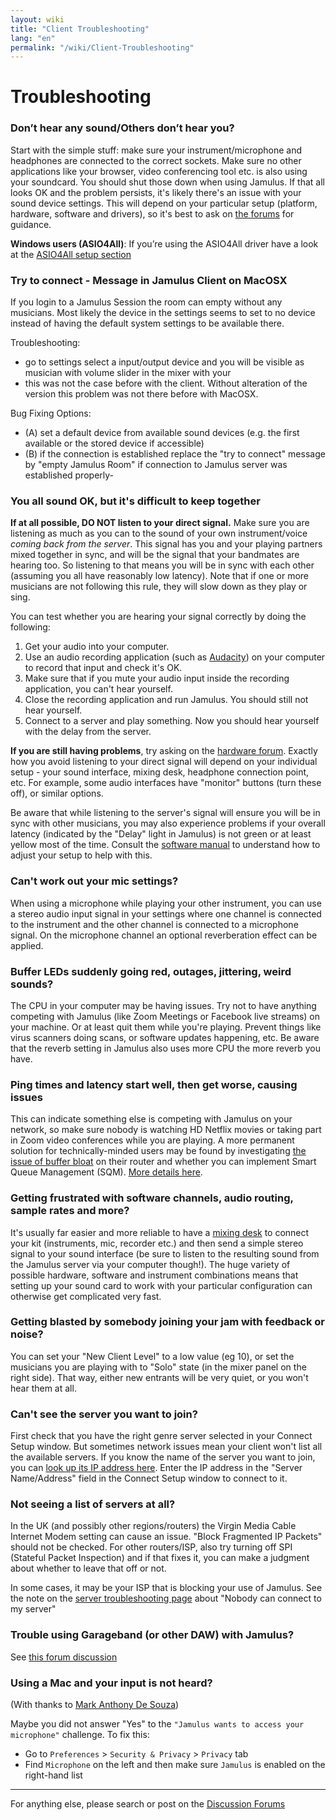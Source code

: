 ```yaml
---
layout: wiki
title: "Client Troubleshooting"
lang: "en"
permalink: "/wiki/Client-Troubleshooting"
---
```


# Troubleshooting

### Don’t hear any sound/Others don’t hear you?
Start with the simple stuff: make sure your instrument/microphone and headphones are connected to the correct sockets. Make sure no other applications like your browser, video conferencing tool etc. is also using your soundcard. You should shut those down when using Jamulus. If that all looks OK and the problem persists, it's likely there's an issue with your sound device settings. This will depend on your particular setup (platform, hardware, software and drivers), so it's best to ask on [the forums](https://sourceforge.net/p/llcon/discussion/software/) for guidance.

**Windows users (ASIO4All)**: If you’re using the ASIO4All driver have a look at the [ASIO4All setup section](Installation-for-Windows#setting-up-asio4all)

### Try to connect - Message in Jamulus Client on MacOSX
If you login to a Jamulus Session the room can empty without any musicians. Most likely the device in the settings seems to set to no device instead of having the default system settings to be available there. 

Troubleshooting:
* go to settings select a input/output device and you will be visible as musician with volume slider in the mixer with your
* this was not the case before with the client. Without alteration of the version this problem was not there before with MacOSX.

Bug Fixing Options:
* (A) set a default device from available sound devices (e.g. the first available or the stored device if accessible)
* (B) if the connection is established replace the "try to connect" message by "empty Jamulus Room" if connection to Jamulus server was established properly-

### You all sound OK, but it's difficult to keep together

**If at all possible, DO NOT listen to your direct signal.** Make sure you are listening as much as you can to the sound of your own instrument/voice _coming back from the server_. This signal has you and your playing partners mixed together in sync, and will be the signal that your bandmates are hearing too. So listening to that means you will be in sync with each other (assuming you all have reasonably low latency). Note that if one or more musicians are not following this rule, they will slow down as they play or sing. 

You can test whether you are hearing your signal correctly by doing the following:

1. Get your audio into your computer.
1. Use an audio recording application (such as [Audacity](https://www.audacityteam.org/)) on your computer to record that input and check it's OK.
1. Make sure that if you mute your audio input inside the recording application, you can't hear yourself.
1. Close the recording application and run Jamulus. You should still not hear yourself.
1. Connect to a server and play something. Now you should hear yourself with the delay from the server.

**If you are still having problems**, try asking on the [hardware forum](https://sourceforge.net/p/llcon/discussion/hardware/). Exactly how you avoid listening to your direct signal will depend on your individual setup - your sound interface, mixing desk, headphone connection point, etc. For example, some audio interfaces have "monitor" buttons (turn these off), or similar options. 

Be aware that while listening to the server's signal will ensure you will be in sync with other musicians, you may also experience problems if your overall latency (indicated by the "Delay" light in Jamulus) is not green or at least yellow most of the time. Consult the [software manual](https://github.com/corrados/jamulus/blob/master/src/res/homepage/manual.md) to understand how to adjust your setup to help with this. 

### Can't work out your mic settings?

When using a microphone while playing your other instrument, you can use a stereo audio input signal in your settings where one channel is connected to the instrument and the other channel is connected to a microphone signal. On the microphone channel an optional reverberation effect can be applied.

### Buffer LEDs suddenly going red, outages, jittering, weird sounds?

The CPU in your computer may be having issues. Try not to have anything competing with Jamulus (like Zoom Meetings or Facebook live streams) on your machine. Or at least quit them while you're playing. Prevent things like virus scanners doing scans, or software updates happening, etc. Be aware that the reverb setting in Jamulus also uses more CPU the more reverb you have.

### Ping times and latency start well, then get worse, causing issues

This can indicate something else is competing with Jamulus on your network, so make sure nobody is watching HD Netflix movies or taking part in Zoom video conferences while you are playing. A more permanent solution for technically-minded users may be found by investigating [the issue of buffer bloat](https://www.bufferbloat.net/projects/bloat/wiki/) on their router and whether you can implement Smart Queue Management (SQM). [More details here](https://www.bufferbloat.net/projects/bloat/wiki/What_can_I_do_about_Bufferbloat/).

### Getting frustrated with software channels, audio routing, sample rates and more?

It's usually far easier and more reliable to have a [mixing desk](https://www.thomann.de/pics/bdb/191244/7355025_800.jpg) to connect your kit (instruments, mic, recorder etc.) and then send a simple stereo signal to your sound interface (be sure to listen to the resulting sound from the Jamulus server via your computer though!). The huge variety of possible hardware, software and instrument combinations means that setting up your sound card to work with your particular configuration can otherwise get complicated very fast.

### Getting blasted by somebody joining your jam with feedback or noise?

You can set your "New Client Level" to a low value (eg 10), or set the musicians you are playing with to "Solo" state (in the mixer panel on the right side). That way, either new entrants will be very quiet, or you won't hear them at all. 

### Can't see the server you want to join?

First check that you have the right genre server selected in your Connect Setup window. But sometimes network issues mean your client won't list all the available servers. If you know the name of the server you want to join, you can [look up its IP address here](http://jamulus.softins.co.uk/). Enter the IP address in the "Server Name/Address" field in the Connect Setup window to connect to it. 

### Not seeing a list of servers at all?

In the UK (and possibly other regions/routers) the Virgin Media Cable Internet Modem setting can cause an issue. "Block Fragmented IP Packets" should not be checked. For other routers/ISP, also try turning off SPI (Stateful Packet Inspection) and if that fixes it, you can make a judgment about whether to leave that off or not.

In some cases, it may be your ISP that is blocking your use of Jamulus. See the note on the [server troubleshooting page](Server-Troubleshooting#nobody-can-connect-to-my-server---but-i-can-connect-locally) about "Nobody can connect to my server" 

### Trouble using Garageband (or other DAW) with Jamulus? 

See [this forum discussion](https://sourceforge.net/p/llcon/discussion/533517/thread/d3dd58eedc/#b994)

### Using a Mac and your input is not heard?

(With thanks to [Mark Anthony De Souza](https://www.facebook.com/groups/619274602254947/permalink/765122847670121/?comment_id=765525034296569))

Maybe you did not answer "Yes" to the `"Jamulus wants to access your microphone"` challenge.  To fix this:
* Go to `Preferences` > `Security & Privacy` > `Privacy` tab
* Find `Microphone` on the left and then make sure `Jamulus` is enabled on the right-hand list

***

For anything else, please search or post on the [Discussion Forums](https://sourceforge.net/p/llcon/discussion/software/)
